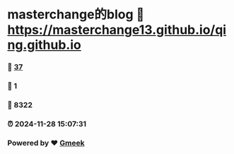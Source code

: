 # masterchange的blog :link: https://masterchange13.github.io/qing.github.io 
### :page_facing_up: [37](https://masterchange13.github.io/qing.github.io/tag.html) 
### :speech_balloon: 1 
### :hibiscus: 8322 
### :alarm_clock: 2024-11-28 15:07:31 
### Powered by :heart: [Gmeek](https://github.com/Meekdai/Gmeek)

